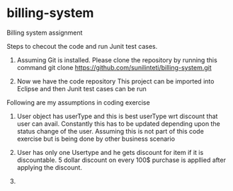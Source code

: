 billing-system
==============

Billing system assignment


Steps to checout the code and run Junit test cases.

1) Assuming Git is installed. Please clone the repository by running this command
    git clone https://github.com/sunilinteti/billing-system.git


2) Now we have the code repository
 This project can be imported into Eclipse and then Junit test cases can be run


Following are my assumptions in coding exercise

1) User object has userType and this is best userType wrt discount that user can avail. Constantly this has to be updated depending upon the status change of the user. Assuming this is not part of this code exercise but is being done by other business scenario

2) User has only one Usertype and he gets discount for item if it is discountable. 5 dollar discount on every 100$ purchase is appllied after applying the discount.

3) 


